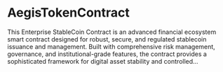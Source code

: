 # AegisTokenContract
This Enterprise StableCoin Contract is an advanced financial ecosystem smart contract designed for robust, secure, and regulated stablecoin issuance and management. Built with comprehensive risk management, governance, and institutional-grade features, the contract provides a sophisticated framework for digital asset stability and controlled...
